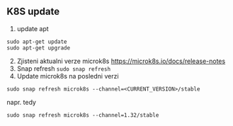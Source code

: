 K8S update
------

1. update apt
```
sudo apt-get update
sudo apt-get upgrade
```

2. Zjisteni aktualni verze microk8s https://microk8s.io/docs/release-notes
3. Snap refresh `sudo snap refresh`
4. Update microk8s na posledni verzi
```
sudo snap refresh microk8s --channel=<CURRENT_VERSION>/stable
```
napr. tedy
```
sudo snap refresh microk8s --channel=1.32/stable
```
